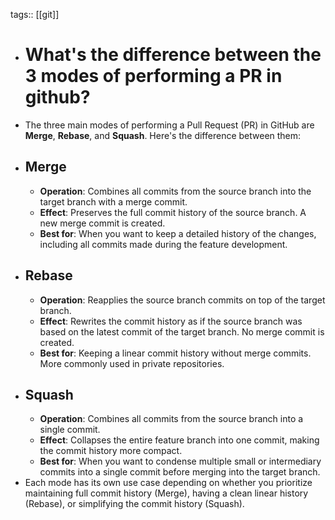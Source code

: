 tags:: [[git]]

- # What's the difference between the 3 modes of performing a PR in github?
- The three main modes of performing a Pull Request (PR) in GitHub are **Merge**, **Rebase**, and **Squash**. Here's the difference between them:
- ## Merge
	- **Operation**: Combines all commits from the source branch into the target branch with a merge commit.
	- **Effect**: Preserves the full commit history of the source branch. A new merge commit is created.
	- **Best for**: When you want to keep a detailed history of the changes, including all commits made during the feature development.
- ## Rebase
	- **Operation**: Reapplies the source branch commits on top of the target branch.
	- **Effect**: Rewrites the commit history as if the source branch was based on the latest commit of the target branch. No merge commit is created.
	- **Best for**: Keeping a linear commit history without merge commits. More commonly used in private repositories.
- ## Squash
	- **Operation**: Combines all commits from the source branch into a single commit.
	- **Effect**: Collapses the entire feature branch into one commit, making the commit history more compact.
	- **Best for**: When you want to condense multiple small or intermediary commits into a single commit before merging into the target branch.
- Each mode has its own use case depending on whether you prioritize maintaining full commit history (Merge), having a clean linear history (Rebase), or simplifying the commit history (Squash).